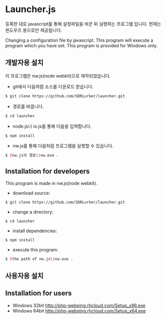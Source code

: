 # Launcher.js
등록한 대로 javascript를 통해 설정파일을 바꾼 뒤 실행하는 프로그램 입니다.
현재는 윈도우즈 용으로만 제공됩니다.

Changing a configuration file by javascript. This program will execute a program which you have set.
This program is provided for Windows only.

## 개발자용 설치
이 프로그램은 nw.js(node webkit)으로 제작되었습니다.

* git에서 다음처럼 소스를 다운로드 받습니다.
```bash
$ git clone https://github.com/SDRLurker/launcher.git
```

* 경로를 바꿉니다.
```bash
$ cd launcher
```

* node.js나 io.js를 통해 다음을 입력합니다.
```bash
$ npm install
```

* nw.js를 통해 다음처럼 프로그램을 실행할 수 있습니다.
```bash
$ (nw.js의 경로\)nw.exe .
```

## Installation for developers
This program is made in nw.js(node webkit).

* download source:
```bash
$ git clone https://github.com/SDRLurker/launcher.git
```

* change a directory:
```bash
$ cd launcher
```

* install dependencies:
```bash
$ npm install
```

* execute this program:
```bash
$ (the path of nw.js\)nw.exe .
```

## 사용자용 설치
## Installation for users
* Windows 32bit
http://php-webping.rhcloud.com/Setup_x86.exe
* Windows 64bit
http://php-webping.rhcloud.com/Setup_x64.exe
